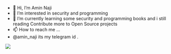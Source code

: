 - 👋 Hi, I’m Amin Naji
- 👀 I’m interested in security and programming
- 🌱 I’m currently learning some security and programming books and i still reading 
            Contribute more to Open Source projects
- 📫 How to reach me ...
- @amin_naji its my telegram id .

<a href="https://github.com/amin-najii">
<img align="center" src="https://github-readme-stats.vercel.app/api/top-langs/?username=amin-najii" />
</a>
